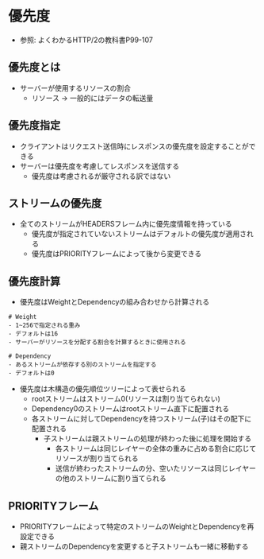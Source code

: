 # 優先度
- 参照: よくわかるHTTP/2の教科書P99-107

## 優先度とは
- サーバーが使用するリソースの割合
  - リソース -> 一般的にはデータの転送量

## 優先度指定
- クライアントはリクエスト送信時にレスポンスの優先度を設定することができる
- サーバーは優先度を考慮してレスポンスを送信する
  - 優先度は考慮されるが厳守される訳ではない

## ストリームの優先度
- 全てのストリームがHEADERSフレーム内に優先度情報を持っている
  - 優先度が指定されていないストリームはデフォルトの優先度が適用される
  - 優先度はPRIORITYフレームによって後から変更できる

## 優先度計算
- 優先度はWeightとDependencyの組み合わせから計算される
```
# Weight
- 1~256で指定される重み
- デフォルトは16
- サーバーがリソースを分配する割合を計算するときに使用される
```
```
# Dependency
- あるストリームが依存する別のストリームを指定する
- デフォルトは0
```
- 優先度は木構造の優先順位ツリーによって表せられる
  - rootストリームはストリーム0(リソースは割り当てられない)
  - Dependency0のストリームはrootストリーム直下に配置される
  - 各ストリームに対してDependencyを持つストリーム(子)はその配下に配置される
    - 子ストリームは親ストリームの処理が終わった後に処理を開始する
      - 各ストリームは同じレイヤーの全体の重みに占める割合に応じてリソースが割り当てられる
      - 送信が終わったストリームの分、空いたリソースは同じレイヤーの他のストリームに割り当てられる

## PRIORITYフレーム
- PRIORITYフレームによって特定のストリームのWeightとDependencyを再設定できる
- 親ストリームのDependencyを変更すると子ストリームも一緒に移動する
